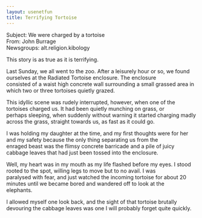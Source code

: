 ```yaml
---   
layout: usenetfun   
title: Terrifying Tortoise   
---   
```

   
   
 Subject: We were charged by a tortoise   
From: John Burrage   
Newsgroups: alt.religion.kibology   
   
This story is as true as it is terrifying.   
   
Last Sunday, we all went to the zoo. After a leisurely hour or so, we found ourselves at the Radiated Tortoise enclosure. The enclosure   
consisted of a waist high concrete wall surrounding a small grassed area in which two or three tortoises quietly grazed.   
   
This idyllic scene was rudely interrupted, however, when one of the tortoises charged us. It had been quietly munching on grass, or   
perhaps sleeping, when suddenly without warning it started charging madly across the grass, straight towards us, as fast as it could go.   
   
I was holding my daughter at the time, and my first thoughts were for her and my safety because the only thing separating us from the   
enraged beast was the flimsy concrete barricade and a pile of juicy cabbage leaves that had just been tossed into the enclosure.   
   
Well, my heart was in my mouth as my life flashed before my eyes. I stood rooted to the spot, willing legs to move but to no avail. I was   
paralysed with fear, and just watched the incoming tortoise for about 20 minutes until we became bored and wandered off to look at the   
elephants.   
   
I allowed myself one look back, and the sight of that tortoise brutally devouring the cabbage leaves was one I will probably forget quite quickly.   
   
   
   
